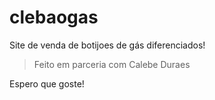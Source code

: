 # clebaogas
Site de venda de botijoes de gás diferenciados!

>Feito em parceria com Calebe Duraes

Espero que goste!
